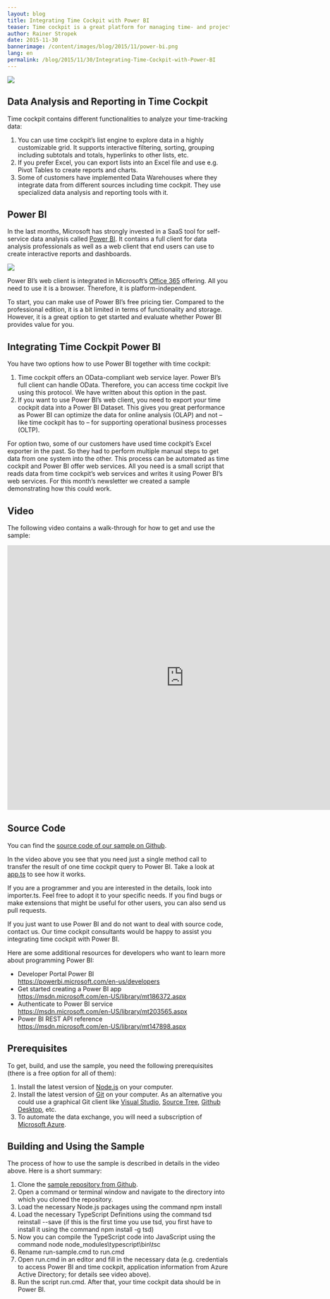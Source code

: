 ```yaml
---
layout: blog
title: Integrating Time Cockpit with Power BI
teaser: Time cockpit is a great platform for managing time- and project-related data. Microsoft’s Power BI shines when it comes to data visualization and interactive dashboards. Wouldn’t it be nice to integrate both systems to get the best of both worlds? For this month’s newsletter, we have created a sample showing how simple it is to connect both systems’ web APIs. Watch the video in the blog article to find out how the integration sample works. Additionally, the blog article contains links to the sample code. Feel free to use it as a starting point for exporting your time cockpit data to Power BI.
author: Rainer Stropek
date: 2015-11-30
bannerimage: /content/images/blog/2015/11/power-bi.png
lang: en
permalink: /blog/2015/11/30/Integrating-Time-Cockpit-with-Power-BI
---
```


<p xmlns="http://www.w3.org/1999/xhtml">
  <img src="{{site.baseurl}}/content/images/blog/2015/11/power-bi-time-cockpit-1.png?mw=900" />
</p><h2 xmlns="http://www.w3.org/1999/xhtml">Data Analysis and Reporting in Time Cockpit</h2><p xmlns="http://www.w3.org/1999/xhtml">Time cockpit contains different functionalities to analyze your time-tracking data:</p><ol xmlns="http://www.w3.org/1999/xhtml">
  <li>You can use time cockpit’s list engine to explore data in a highly customizable grid. It supports interactive filtering, sorting, grouping including subtotals and totals, hyperlinks to other lists, etc.</li>
  <li>If you prefer Excel, you can export lists into an Excel file and use e.g. Pivot Tables to create reports and charts.</li>
  <li>Some of customers have implemented Data Warehouses where they integrate data from different sources including time cockpit. They use specialized data analysis and reporting tools with it.</li>
</ol><h2 xmlns="http://www.w3.org/1999/xhtml">Power BI</h2><p xmlns="http://www.w3.org/1999/xhtml">In the last months, Microsoft has strongly invested in a SaaS tool for self-service data analysis called <a href="https://powerbi.microsoft.com/en-us/" target="_blank">Power BI</a>. It contains a full client for data analysis professionals as well as a web client that end users can use to create interactive reports and dashboards.</p><p xmlns="http://www.w3.org/1999/xhtml">
  <img src="{{site.baseurl}}/content/images/blog/2015/11/power-bi-time-cockpit-2.png?mw=900" />
</p><p xmlns="http://www.w3.org/1999/xhtml">Power BI’s web client is integrated in Microsoft’s <a href="https://products.office.com/de-AT/" target="_blank">Office 365</a> offering. All you need to use it is a browser. Therefore, it is platform-independent.</p><p xmlns="http://www.w3.org/1999/xhtml">To start, you can make use of Power BI’s free pricing tier. Compared to the professional edition, it is a bit limited in terms of functionality and storage. However, it is a great option to get started and evaluate whether Power BI provides value for you.</p><h2 xmlns="http://www.w3.org/1999/xhtml">Integrating Time Cockpit Power BI</h2><p xmlns="http://www.w3.org/1999/xhtml">You have two options how to use Power BI together with time cockpit:</p><ol xmlns="http://www.w3.org/1999/xhtml">
  <li>Time cockpit offers an OData-compliant web service layer. Power BI’s full client can handle OData. Therefore, you can access time cockpit live using this protocol. We have written about this option in the past.</li>
  <li>If you want to use Power BI’s web client, you need to export your time cockpit data into a Power BI Dataset. This gives you great performance as Power BI can optimize the data for online analysis (OLAP) and not – like time cockpit has to – for supporting operational business processes (OLTP).</li>
</ol><p xmlns="http://www.w3.org/1999/xhtml">For option two, some of our customers have used time cockpit’s Excel exporter in the past. So they had to perform multiple manual steps to get data from one system into the other. This process can be automated as time cockpit and Power BI offer web services. All you need is a small script that reads data from time cockpit’s web services and writes it using Power BI’s web services. For this month’s newsletter we created a sample demonstrating how this could work.</p><h2 xmlns="http://www.w3.org/1999/xhtml">Video</h2><p xmlns="http://www.w3.org/1999/xhtml">The following video contains a walk-through for how to get and use the sample:</p><div class="videoWrapper" xmlns="http://www.w3.org/1999/xhtml">
  <iframe width="800" height="600" src="https://www.youtube.com/embed/VPEQx1qazHI?rel=0" frameborder="0" allowfullscreen="allowfullscreen"></iframe>
</div><h2 xmlns="http://www.w3.org/1999/xhtml">Source Code</h2><p xmlns="http://www.w3.org/1999/xhtml">You can find the <a href="https://github.com/software-architects/time-cockpit-powerbi-export" target="_blank">source code of our sample on Github</a>.</p><p xmlns="http://www.w3.org/1999/xhtml">In the video above you see that you need just a single method call to transfer the result of one time cockpit query to Power BI. Take a look at <a href="https://github.com/software-architects/time-cockpit-powerbi-export/blob/master/app.ts" target="_blank">app.ts</a> to see how it works.</p><p xmlns="http://www.w3.org/1999/xhtml">If you are a programmer and you are interested in the details, look into importer.ts. Feel free to adopt it to your specific needs. If you find bugs or make extensions that might be useful for other users, you can also send us pull requests.</p><p xmlns="http://www.w3.org/1999/xhtml">If you just want to use Power BI and do not want to deal with source code, contact us. Our time cockpit consultants would be happy to assist you integrating time cockpit with Power BI.</p><p xmlns="http://www.w3.org/1999/xhtml">Here are some additional resources for developers who want to learn more about programming Power BI:</p><ul xmlns="http://www.w3.org/1999/xhtml">
  <li>Developer Portal Power BI
<br /><a href="https://powerbi.microsoft.com/en-us/developers" target="_blank">https://powerbi.microsoft.com/en-us/developers</a></li>
  <li>Get started creating a Power BI app
<br /><a href="https://msdn.microsoft.com/en-US/library/mt186372.aspx" target="_blank">https://msdn.microsoft.com/en-US/library/mt186372.aspx</a></li>
  <li>Authenticate to Power BI service
<br /><a href="https://msdn.microsoft.com/en-US/library/mt203565.aspx" target="_blank">https://msdn.microsoft.com/en-US/library/mt203565.aspx</a></li>
  <li>Power BI REST API reference
<br /><a href="https://msdn.microsoft.com/en-US/library/mt147898.aspx" target="_blank">https://msdn.microsoft.com/en-US/library/mt147898.aspx</a></li>
</ul><h2 xmlns="http://www.w3.org/1999/xhtml">Prerequisites</h2><p xmlns="http://www.w3.org/1999/xhtml">To get, build, and use the sample, you need the following prerequisites (there is a free option for all of them):</p><ol xmlns="http://www.w3.org/1999/xhtml">
  <li>Install the latest version of <a href="https://nodejs.org/en/" target="_blank">Node.js</a> on your computer.</li>
  <li>Install the latest version of <a href="https://git-scm.com/" target="_blank">Git</a> on your computer. As an alternative you could use a graphical Git client like <a href="https://www.visualstudio.com/" target="_blank">Visual Studio</a>, <a href="https://www.sourcetreeapp.com/" target="_blank">Source Tree</a>, <a href="https://desktop.github.com/" target="_blank">Github Desktop</a>, etc.</li>
  <li>To automate the data exchange, you will need a subscription of <a href="https://azure.microsoft.com/en-us/" target="_blank">Microsoft Azure</a>.</li>
</ol><h2 xmlns="http://www.w3.org/1999/xhtml">Building and Using the Sample</h2><p xmlns="http://www.w3.org/1999/xhtml">The process of how to use the sample is described in details in the video above. Here is a short summary:</p><ol xmlns="http://www.w3.org/1999/xhtml">
  <li>Clone the <a href="https://github.com/software-architects/time-cockpit-powerbi-export" target="_blank">sample repository from Github</a>.</li>
  <li>Open a command or terminal window and navigate to the directory into which you cloned the repository.</li>
  <li>Load the necessary Node.js packages using the command npm install</li>
  <li>Load the necessary TypeScript Definitions using the command tsd reinstall --save (if this is the first time you use tsd, you first have to install it using the command npm install -g tsd)</li>
  <li>Now you can compile the TypeScript code into JavaScript using the command node node_modules\typescript\bin\tsc</li>
  <li>Rename run-sample.cmd to run.cmd</li>
  <li>Open run.cmd in an editor and fill in the necessary data (e.g. credentials to access Power BI and time cockpit, application information from Azure Active Directory; for details see video above).</li>
  <li>Run the script run.cmd. After that, your time cockpit data should be in Power BI.</li>
</ol><br xmlns="http://www.w3.org/1999/xhtml" /><br xmlns="http://www.w3.org/1999/xhtml" /><br xmlns="http://www.w3.org/1999/xhtml" />